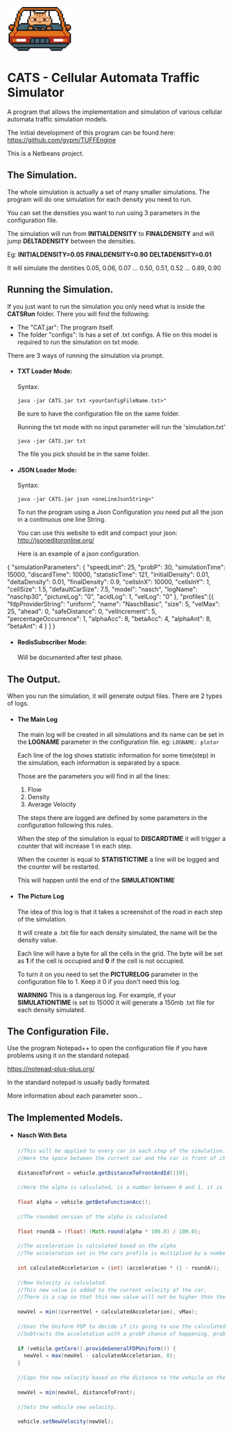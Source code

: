 <img src="img/frontCat.png" alt="Cat" width="150"/>



# CATS - Cellular Automata Traffic Simulator
A program that allows the implementation and simulation of various cellular automata traffic simulation models.

The initial development of this program can be found here: https://github.com/gvpm/TUFFEngine

This is a Netbeans project.


## The Simulation.

  The whole simulation is actually a set of many smaller simulations. The program will do one simulation for each density you need to run.
  
  You can set the densities you want to run using 3 parameters in the configuration file.
  
  The simulation will run from **INITIALDENSITY** to **FINALDENSITY** and will jump **DELTADENSITY** between the densities.
  
  Eg: **INITIALDENSITY=0.05**  **FINALDENSITY=0.90**  **DELTADENSITY=0.01** 
  
  It will simulate the dentities 0.05, 0.06, 0.07 ... 0.50, 0.51, 0.52 ... 0.89, 0.90

## Running the Simulation.
If you just want to run the simulation you only need what is inside the **CATSRun** folder.
There you will find the following:
- The "CAT.jar": The program itself.
- The folder "configs": Is has a set of .txt configs.
  A file on this model is required to run the simulation on txt mode.
  
There are 3 ways of running the simulation via prompt.
  
- #### TXT Loader Mode:

   Syntax:

   `java -jar CATS.jar txt <yourConfigFileName.txt>"`	

   Be sure to have the configuration file on the same folder.
   
   Running the txt mode with no input parameter will run the 'simulation.txt'

   `java -jar CATS.jar txt`
   
   The file you pick should be in the same folder.

- #### JSON Loader Mode:

   Syntax:

   `java -jar CATS.jar json <oneLineJsonString>"`	

   To run the program using a Json Configuration you need put all the json in a continuous one line String.

   You can use this website to edit and compact your json: http://jsoneditoronline.org/

   Here is an example of a json configuration.


{
  "simulationParameters": {
    "speedLimit": 25,
    "probP": 30,
    "simulationTime": 15000,
    "discardTime": 10000,
    "statisticTime": 121,
    "initialDensity": 0.01,
    "deltaDensity": 0.01,
    "finalDensity": 0.9,
    "cellsInX": 10000,
    "cellsInY": 1,
    "cellSize": 1.5,
    "defaultCarSize": 7.5,
    "model": "nasch",
    "logName": "naschp30",
    "pictureLog": "0",
    "acidLog": 1,
    "velLog": "0"
  },
  "profiles":[{
    "fdpProviderString": "uniform",
    "name": "NaschBasic",
    "size": 5,
    "velMax": 25,
    "ahead": 0,
    "safeDistance": 0,
    "velIncrement": 5,
    "percentageOccurrence": 1,
    "alphaAcc": 8,
    "betaAcc": 4,
    "alphaAnt": 8,
    "betaAnt": 4
  }
  ]
}


- #### RedisSubscriber Mode:

   Will be documented after test phase.

## The Output.
When you run the simulation, it will generate output files.
There are 2 types of logs.
- #### The Main Log
  The main log will be created in all simulations and its name can be set in the **LOGNAME** parameter in the configuration file. eg: `LOGNAME: plotar`
  
  Each line of the log shows statistic information for some time(step) in the simulation, each information is separated by a space.
  
  Those are the parameters you will find in all the lines:
  
   1. Flow
   2. Density
   3. Average Velocity
  
   The steps there are logged are defined by some parameters in the configuration following this rules.
  
   When the step of the simulation is equal to **DISCARDTIME** it will trigger a counter that will increase 1 in each step.
  
   When the counter is equal to **STATISTICTIME** a line will be logged and the counter will be restarted.
   
   This will happen until the end of the **SIMULATIONTIME**
  
 - #### The Picture Log
 
    The idea of this log is that it takes a screenshot of the road in each step of the simulation.
    
    It will create a .txt file for each density simulated, the name will be the density value.

    Each line will have a byte for all the cells in the grid. The byte will be set as **1** if the cell is occupied and **0** if the cell is not occupied.
    
    To turn it on you need to set the **PICTURELOG** parameter in the configuration file to 1. Keep it 0 if you don't need this log.
    
    **WARNING** This is a dangerous log. For example, if your **SIMULATIONTIME** is set to 15000 it will generate a 150mb .txt file for each density simulated.
    
## The Configuration File.
  Use the program Notepad++ to open the configuration file if you have problems using it on the standard notepad.
  
  https://notepad-plus-plus.org/
  
  In the standard notepad is usually badly formated.


  More information about each parameter soon...
  
## The Implemented Models.
- #### Nasch With Beta
  ```java
  //This will be applied to every car in each step of the simulation.
  //Here the space between the current car and the car in front of it is calculated.
  
  distanceToFront = vehicle.getDistanceToFrontAndId()[0];
  
  //Here the alpha is calculated, is a number between 0 and 1, it is given by the beta function.
  
  float alpha = vehicle.getBetaFunctionAcc();
  
  //The rounded version of the alpha is calculated.
  
  float roundA = (float) (Math.round(alpha * 100.0) / 100.0);
  
  //The acceleration is calculated based on the alpha
  //The acceleration set in the cars profile is multiplied by a number between 0 and 1.

  int calculatedAcceletarion = (int) (acceleration * (1 - roundA));

  //New Velocity is calculated.
  //This new value is added to the current velocity of the car.
  //There is a cap so that this new value will not be higher than the maximum velocity of the road.

  newVel = min((currentVel + calculatedAcceletarion), vMax);

  //Uses the Uniform FDP to decide if its going to use the calculated acceletarion or not.
  //Subtracts the acceletation with a probP chance of happening. probP is defined in the config file.

  if (vehicle.getCore().provideGeneralFDPUniform()) {
    newVel = max(newVel - calculatedAcceletarion, 0);
  }
      
  //Caps the new velocity based on the distance to the vehicle on the front
  
  newVel = min(newVel, distanceToFront);

  //Sets the vehicle new velocity.
  
  vehicle.setNewVelocity(newVel);
  ```
  
  
  
  
  


